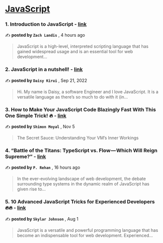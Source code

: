 
<h1><a href=https://medium.com/tag/javascript-development/recommended target="_blank" rel="noopener noreferrer">JavaScript</a></h1>
<h3>1. Introduction to JavaScript - <a href=https://medium.com/@zachlandis91/introduction-to-javascript-f8cd0ede46fd?source=tag_recommended_feed---------0-84----------javascript_development----------82f5f839_8a3e_4405_9638_23bd0bf010f0------- target="_blank" rel="noopener noreferrer">link</a></h3>

✍️ **posted by `Zach Landis`** <date> , 4 hours ago</date>

<blockquote>JavaScript is a high-level, interpreted scripting language that has gained widespread usage and is an essential tool for web development…</blockquote>

<h3>2. JavaScript in a nutshell! - <a href=https://medium.com/@daisykirui/javascript-in-a-nutshell-669dab5b6e78?source=tag_recommended_feed---------1-107----------javascript_development----------82f5f839_8a3e_4405_9638_23bd0bf010f0------- target="_blank" rel="noopener noreferrer">link</a></h3>

✍️ **posted by `Daisy Kirui`** <date> , Sep 21, 2022</date>

<blockquote>Hi. My name is Daisy, a software Engineer and I love JavaScript. It is a versatile language as there’s so much to do with it (in…</blockquote>

<h3>3. How to Make Your JavaScript Code Blazingly Fast With This One Simple Trick! 🔥 - <a href=https://medium.com/javascript-in-plain-english/how-to-make-your-javascript-code-blazingly-fast-with-this-one-simple-trick-92c53adbf1a1?source=tag_recommended_feed---------2-85----------javascript_development----------82f5f839_8a3e_4405_9638_23bd0bf010f0------- target="_blank" rel="noopener noreferrer">link</a></h3>

✍️ **posted by `Shimon Moyal`** <date> , Nov 5</date>

<blockquote>The Secret Sauce: Understanding Your VM’s Inner Workings</blockquote>

<h3>4. “Battle of the Titans: TypeScript vs. Flow — Which Will Reign Supreme?” - <a href=https://medium.com/javascript-in-plain-english/battle-of-the-titans-typescript-vs-flow-which-will-reign-supreme-e1c553ce9945?source=tag_recommended_feed---------3-84----------javascript_development----------82f5f839_8a3e_4405_9638_23bd0bf010f0------- target="_blank" rel="noopener noreferrer">link</a></h3>

✍️ **posted by `P. Rehan`** <date> , 16 hours ago</date>

<blockquote>In the ever-evolving landscape of web development, the debate surrounding type systems in the dynamic realm of JavaScript has given rise to…</blockquote>

<h3>5. 10 Advanced JavaScript Tricks for Experienced Developers 🔥🔥 - <a href=https://medium.com/@codegirljs/10-advanced-javascript-tricks-for-experienced-developers-7e42b5b37d83?source=tag_recommended_feed---------4-85----------javascript_development----------82f5f839_8a3e_4405_9638_23bd0bf010f0------- target="_blank" rel="noopener noreferrer">link</a></h3>

✍️ **posted by `Skylar Johnson`** <date> , Aug 1</date>

<blockquote>JavaScript is a versatile and powerful programming language that has become an indispensable tool for web development. Experienced…</blockquote>

